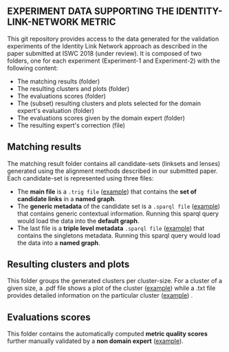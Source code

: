## EXPERIMENT DATA SUPPORTING THE IDENTITY-LINK-NETWORK METRIC

This git repository provides access to the data generated for the validation experiments of the Identity Link Network approach as described in the paper submitted at ISWC 2018 (under review). It is composed of two folders, one for each experiment (Experiment-1 and Experiment-2) with the following content:
- The matching results (folder)
- The resulting clusters and plots (folder)
- The evaluations scores (folder)
- The (subset) resulting clusters and plots selected for the domain expert's evaluation (folder)
- The evaluations scores given by the domain expert (folder)
- The resulting expert's correction (file)


## Matching results
The matching result folder contains all candidate-sets (linksets and lenses) generated using the alignment methods described 
in our submitted paper. Each candidate-set is represented using three files:

- The **main file** is a `.trig file` ([example](https://github.com/alkoudouss/Identity-Link-Network-Metric/blob/master/Experiment%202/1%20Matching-Results/idea_1e6448/linkset_1_1.trig)) that contains the **set of candidate links** in a **named graph**.
- The **generic metadata** of the candidate set is a `.sparql file` ([example](https://raw.githubusercontent.com/alkoudouss/Identity-Link-Network-Metric/master/Experiment%202/1%20Matching-Results/idea_1e6448/linkset_1_general_meta_1.sparql)) that contains generic contextual information. Running this sparql query would load the data into the **default graph**.
- The last file is a **triple level metadata** `.sparql file` ([example](https://raw.githubusercontent.com/alkoudouss/Identity-Link-Network-Metric/master/Experiment%202/1%20Matching-Results/idea_1e6448/linkset_1_singletons_1.sparql)) that contains the singletons metadata.  Running this sparql query would load the data into a **named graph**.


## Resulting clusters and plots
This folder groups the generated clusters per cluster-size. For a cluster of a given size, a .pdf file shows a plot of the cluster ([example](https://github.com/alkoudouss/Identity-Link-Network-Metric/blob/master/Experiemnt%201/2%20Clusters-and-Plots/7_Analysis_20180216/union_Eter_2014_LeidenRanking_2015_Grid_20170712_H2020_Orgref_20170703_Orgreg_20170718_P1768695787/7_N941807872/cluster_N941807872.pdf))  while a .txt file provides detailed information on the particular cluster ([example](https://raw.githubusercontent.com/alkoudouss/Identity-Link-Network-Metric/master/Experiemnt%201/2%20Clusters-and-Plots/7_Analysis_20180216/union_Eter_2014_LeidenRanking_2015_Grid_20170712_H2020_Orgref_20170703_Orgreg_20170718_P1768695787/7_N941807872/cluster_N941807872_20180216.txt)) .

## Evaluations scores
This folder contains the automatically computed **metric quality scores** further manually validated by a **non domain expert** ([example](https://raw.githubusercontent.com/alkoudouss/Identity-Link-Network-Metric/master/Experiemnt%201/3%20Cluster-Score-Sheets/5_ClusterSheet_20180216.txt)).

